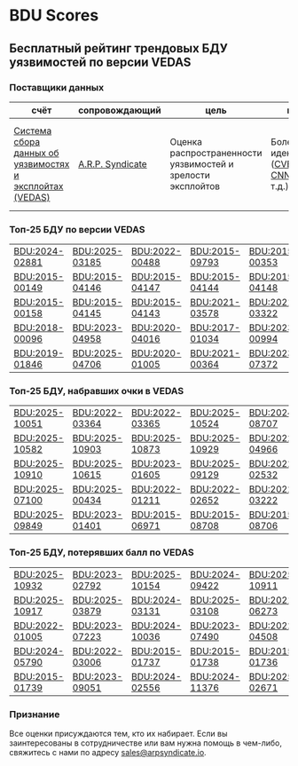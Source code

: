 
# BDU Scores
## Бесплатный рейтинг трендовых БДУ уязвимостей по версии VEDAS

### Поставщики данных
| счёт | cопровождающий | цель | покрытие | определение | частота |
| ----- | ---------- | ------- | -------- | ----------- | --------- |
| [Система сбора данных об уязвимостях и эксплойтах (VEDAS)](https://vedas.arpsyndicate.io) | [A.R.P. Syndicate](https://www.arpsyndicate.io) | Оценка распространенности уязвимостей и зрелости эксплойтов | Более 150 идентификаторов ([CVE](https://github.com/ARPSyndicate/cve-scores), [EUVD](https://github.com/ARPSyndicate/euvd-scores), [CNNVD](https://github.com/ARPSyndicate/cnnvd-scores), [BDU](https://github.com/ARPSyndicate/bdu-scores) и т.д.) | Аналитические данные с открытым исходным кодом (OSINT), полученные от [Exploit Observer](https://www.exploit.observer) | 12-16 часов |



<h3>Топ-25 БДУ по версии VEDAS</h3>

<table>
  <tr>
    <td><a href='https://vedas.arpsyndicate.io/?vuln=BDU:2024-02881'>BDU:2024-02881</a></td>
    <td><a href='https://vedas.arpsyndicate.io/?vuln=BDU:2025-03185'>BDU:2025-03185</a></td>
    <td><a href='https://vedas.arpsyndicate.io/?vuln=BDU:2022-00488'>BDU:2022-00488</a></td>
    <td><a href='https://vedas.arpsyndicate.io/?vuln=BDU:2015-09793'>BDU:2015-09793</a></td>
    <td><a href='https://vedas.arpsyndicate.io/?vuln=BDU:2015-00353'>BDU:2015-00353</a></td>
  </tr>
  <tr>
    <td><a href='https://vedas.arpsyndicate.io/?vuln=BDU:2015-00149'>BDU:2015-00149</a></td>
    <td><a href='https://vedas.arpsyndicate.io/?vuln=BDU:2015-04146'>BDU:2015-04146</a></td>
    <td><a href='https://vedas.arpsyndicate.io/?vuln=BDU:2015-04147'>BDU:2015-04147</a></td>
    <td><a href='https://vedas.arpsyndicate.io/?vuln=BDU:2015-04144'>BDU:2015-04144</a></td>
    <td><a href='https://vedas.arpsyndicate.io/?vuln=BDU:2015-04148'>BDU:2015-04148</a></td>
  </tr>
  <tr>
    <td><a href='https://vedas.arpsyndicate.io/?vuln=BDU:2015-00158'>BDU:2015-00158</a></td>
    <td><a href='https://vedas.arpsyndicate.io/?vuln=BDU:2015-04145'>BDU:2015-04145</a></td>
    <td><a href='https://vedas.arpsyndicate.io/?vuln=BDU:2015-04143'>BDU:2015-04143</a></td>
    <td><a href='https://vedas.arpsyndicate.io/?vuln=BDU:2021-03578'>BDU:2021-03578</a></td>
    <td><a href='https://vedas.arpsyndicate.io/?vuln=BDU:2021-03322'>BDU:2021-03322</a></td>
  </tr>
  <tr>
    <td><a href='https://vedas.arpsyndicate.io/?vuln=BDU:2018-00096'>BDU:2018-00096</a></td>
    <td><a href='https://vedas.arpsyndicate.io/?vuln=BDU:2023-04958'>BDU:2023-04958</a></td>
    <td><a href='https://vedas.arpsyndicate.io/?vuln=BDU:2020-04016'>BDU:2020-04016</a></td>
    <td><a href='https://vedas.arpsyndicate.io/?vuln=BDU:2017-01034'>BDU:2017-01034</a></td>
    <td><a href='https://vedas.arpsyndicate.io/?vuln=BDU:2023-00994'>BDU:2023-00994</a></td>
  </tr>
  <tr>
    <td><a href='https://vedas.arpsyndicate.io/?vuln=BDU:2019-01846'>BDU:2019-01846</a></td>
    <td><a href='https://vedas.arpsyndicate.io/?vuln=BDU:2025-04706'>BDU:2025-04706</a></td>
    <td><a href='https://vedas.arpsyndicate.io/?vuln=BDU:2020-01005'>BDU:2020-01005</a></td>
    <td><a href='https://vedas.arpsyndicate.io/?vuln=BDU:2021-00364'>BDU:2021-00364</a></td>
    <td><a href='https://vedas.arpsyndicate.io/?vuln=BDU:2023-07372'>BDU:2023-07372</a></td>
  </tr>
</table>


<h3>Топ-25 БДУ, набравших очки в VEDAS</h3>

<table>
  <tr>
    <td><a href='https://vedas.arpsyndicate.io/?vuln=BDU:2025-10051'>BDU:2025-10051</a></td>
    <td><a href='https://vedas.arpsyndicate.io/?vuln=BDU:2022-03364'>BDU:2022-03364</a></td>
    <td><a href='https://vedas.arpsyndicate.io/?vuln=BDU:2022-03365'>BDU:2022-03365</a></td>
    <td><a href='https://vedas.arpsyndicate.io/?vuln=BDU:2025-10524'>BDU:2025-10524</a></td>
    <td><a href='https://vedas.arpsyndicate.io/?vuln=BDU:2024-08707'>BDU:2024-08707</a></td>
  </tr>
  <tr>
    <td><a href='https://vedas.arpsyndicate.io/?vuln=BDU:2025-10582'>BDU:2025-10582</a></td>
    <td><a href='https://vedas.arpsyndicate.io/?vuln=BDU:2025-10903'>BDU:2025-10903</a></td>
    <td><a href='https://vedas.arpsyndicate.io/?vuln=BDU:2025-10873'>BDU:2025-10873</a></td>
    <td><a href='https://vedas.arpsyndicate.io/?vuln=BDU:2025-10929'>BDU:2025-10929</a></td>
    <td><a href='https://vedas.arpsyndicate.io/?vuln=BDU:2022-04966'>BDU:2022-04966</a></td>
  </tr>
  <tr>
    <td><a href='https://vedas.arpsyndicate.io/?vuln=BDU:2025-10910'>BDU:2025-10910</a></td>
    <td><a href='https://vedas.arpsyndicate.io/?vuln=BDU:2025-10615'>BDU:2025-10615</a></td>
    <td><a href='https://vedas.arpsyndicate.io/?vuln=BDU:2023-01605'>BDU:2023-01605</a></td>
    <td><a href='https://vedas.arpsyndicate.io/?vuln=BDU:2025-09129'>BDU:2025-09129</a></td>
    <td><a href='https://vedas.arpsyndicate.io/?vuln=BDU:2022-02532'>BDU:2022-02532</a></td>
  </tr>
  <tr>
    <td><a href='https://vedas.arpsyndicate.io/?vuln=BDU:2025-07100'>BDU:2025-07100</a></td>
    <td><a href='https://vedas.arpsyndicate.io/?vuln=BDU:2025-00434'>BDU:2025-00434</a></td>
    <td><a href='https://vedas.arpsyndicate.io/?vuln=BDU:2022-01211'>BDU:2022-01211</a></td>
    <td><a href='https://vedas.arpsyndicate.io/?vuln=BDU:2022-02652'>BDU:2022-02652</a></td>
    <td><a href='https://vedas.arpsyndicate.io/?vuln=BDU:2022-03222'>BDU:2022-03222</a></td>
  </tr>
  <tr>
    <td><a href='https://vedas.arpsyndicate.io/?vuln=BDU:2025-09849'>BDU:2025-09849</a></td>
    <td><a href='https://vedas.arpsyndicate.io/?vuln=BDU:2023-01401'>BDU:2023-01401</a></td>
    <td><a href='https://vedas.arpsyndicate.io/?vuln=BDU:2015-06971'>BDU:2015-06971</a></td>
    <td><a href='https://vedas.arpsyndicate.io/?vuln=BDU:2015-08708'>BDU:2015-08708</a></td>
    <td><a href='https://vedas.arpsyndicate.io/?vuln=BDU:2015-08706'>BDU:2015-08706</a></td>
  </tr>
</table>


<h3>Топ-25 БДУ, потерявших балл по VEDAS</h3>

<table>
  <tr>
    <td><a href='https://vedas.arpsyndicate.io/?vuln=BDU:2025-10932'>BDU:2025-10932</a></td>
    <td><a href='https://vedas.arpsyndicate.io/?vuln=BDU:2023-02792'>BDU:2023-02792</a></td>
    <td><a href='https://vedas.arpsyndicate.io/?vuln=BDU:2025-10154'>BDU:2025-10154</a></td>
    <td><a href='https://vedas.arpsyndicate.io/?vuln=BDU:2024-09422'>BDU:2024-09422</a></td>
    <td><a href='https://vedas.arpsyndicate.io/?vuln=BDU:2025-10911'>BDU:2025-10911</a></td>
  </tr>
  <tr>
    <td><a href='https://vedas.arpsyndicate.io/?vuln=BDU:2025-10917'>BDU:2025-10917</a></td>
    <td><a href='https://vedas.arpsyndicate.io/?vuln=BDU:2025-03879'>BDU:2025-03879</a></td>
    <td><a href='https://vedas.arpsyndicate.io/?vuln=BDU:2024-03131'>BDU:2024-03131</a></td>
    <td><a href='https://vedas.arpsyndicate.io/?vuln=BDU:2025-03108'>BDU:2025-03108</a></td>
    <td><a href='https://vedas.arpsyndicate.io/?vuln=BDU:2021-06273'>BDU:2021-06273</a></td>
  </tr>
  <tr>
    <td><a href='https://vedas.arpsyndicate.io/?vuln=BDU:2022-01005'>BDU:2022-01005</a></td>
    <td><a href='https://vedas.arpsyndicate.io/?vuln=BDU:2023-07223'>BDU:2023-07223</a></td>
    <td><a href='https://vedas.arpsyndicate.io/?vuln=BDU:2024-10036'>BDU:2024-10036</a></td>
    <td><a href='https://vedas.arpsyndicate.io/?vuln=BDU:2023-07490'>BDU:2023-07490</a></td>
    <td><a href='https://vedas.arpsyndicate.io/?vuln=BDU:2022-04508'>BDU:2022-04508</a></td>
  </tr>
  <tr>
    <td><a href='https://vedas.arpsyndicate.io/?vuln=BDU:2024-05790'>BDU:2024-05790</a></td>
    <td><a href='https://vedas.arpsyndicate.io/?vuln=BDU:2022-03006'>BDU:2022-03006</a></td>
    <td><a href='https://vedas.arpsyndicate.io/?vuln=BDU:2015-01737'>BDU:2015-01737</a></td>
    <td><a href='https://vedas.arpsyndicate.io/?vuln=BDU:2015-01738'>BDU:2015-01738</a></td>
    <td><a href='https://vedas.arpsyndicate.io/?vuln=BDU:2015-01736'>BDU:2015-01736</a></td>
  </tr>
  <tr>
    <td><a href='https://vedas.arpsyndicate.io/?vuln=BDU:2015-01739'>BDU:2015-01739</a></td>
    <td><a href='https://vedas.arpsyndicate.io/?vuln=BDU:2023-09051'>BDU:2023-09051</a></td>
    <td><a href='https://vedas.arpsyndicate.io/?vuln=BDU:2024-02556'>BDU:2024-02556</a></td>
    <td><a href='https://vedas.arpsyndicate.io/?vuln=BDU:2024-11376'>BDU:2024-11376</a></td>
    <td><a href='https://vedas.arpsyndicate.io/?vuln=BDU:2025-02671'>BDU:2025-02671</a></td>
  </tr>
</table>


### Признание
Все оценки присуждаются тем, кто их набирает.
Если вы заинтересованы в сотрудничестве или вам нужна помощь в чем-либо, свяжитесь с нами по адресу [sales@arpsyndicate.io](mailto:sales@arpsyndicate.io).

